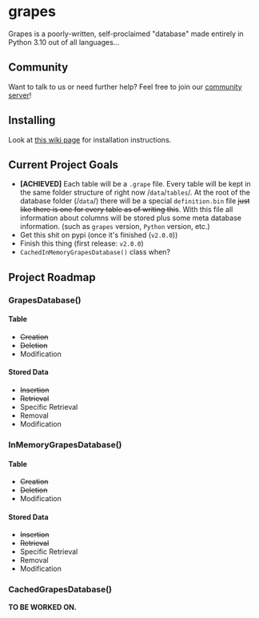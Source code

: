# grapes
Grapes is a poorly-written, self-proclaimed "database" made entirely in Python 3.10 out of all languages...

## Community
Want to talk to us or need further help? Feel free to join our [community server](https://discord.gg/SqdNj5mYn5)!

## Installing
Look at [this wiki page](https://github.com/ItsTato/grapes/wiki/Installing#) for installation instructions.

## Current Project Goals
- **[ACHIEVED]** Each table will be a `.grape` file. Every table will be kept in the same folder structure of right now /`data`/`tables`/. At the root of the database folder (/`data`/) there will be a special `definition.bin` file ~~just like there is one for every table as of writing this~~. With this file all information about columns will be stored plus some meta database information. (such as `grapes` version, `Python` version, etc.)
- Get this shit on pypi (once it's finished (`v2.0.0`))
- Finish this thing (first release: `v2.0.0`)
- `CachedInMemoryGrapesDatabase()` class when?

## Project Roadmap

### GrapesDatabase()

#### Table
- ~~Creation~~
- ~~Deletion~~
- Modification

#### Stored Data
- ~~Insertion~~
- ~~Retrieval~~
- Specific Retrieval
- Removal
- Modification

### InMemoryGrapesDatabase()

#### Table
- ~~Creation~~
- ~~Deletion~~
- Modification

#### Stored Data
- ~~Insertion~~
- ~~Retrieval~~
- Specific Retrieval
- Removal
- Modification

### CachedGrapesDatabase()

**TO BE WORKED ON.**
